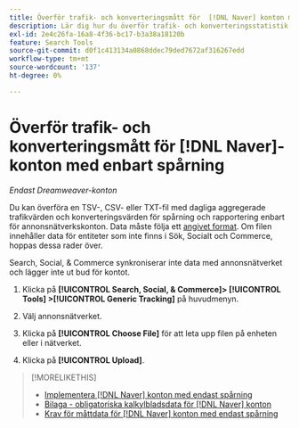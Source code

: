 ```yaml
---
title: Överför trafik- och konverteringsmått för  [!DNL Naver] konton med endast spårning
description: Lär dig hur du överför trafik- och konverteringsstatistik för spårning och rapportering endast för  [!DNL Naver] konton.
exl-id: 2e4c26fa-16a8-4f36-bc17-b3a38a18120b
feature: Search Tools
source-git-commit: d0f1c413134a0868ddec79ded7672af316267edd
workflow-type: tm+mt
source-wordcount: '137'
ht-degree: 0%

---
```


# Överför trafik- och konverteringsmått för [!DNL Naver]-konton med enbart spårning

*Endast Dreamweaver-konton*

Du kan överföra en TSV-, CSV- eller TXT-fil med dagliga aggregerade trafikvärden och konverteringsvärden för spårning och rapportering enbart för annonsnätverkskonton. Data måste följa ett [angivet format](naver-tracking-campaigns-data-requirements.md). Om filen innehåller data för entiteter som inte finns i Sök, Socialt och Commerce, hoppas dessa rader över.

Search, Social, &amp; Commerce synkroniserar inte data med annonsnätverket och lägger inte ut bud för kontot.

1. Klicka på **[!UICONTROL Search, Social, & Commerce]> [!UICONTROL Tools] >[!UICONTROL Generic Tracking]** på huvudmenyn.

1. Välj annonsnätverket.

1. Klicka på **[!UICONTROL Choose File]** för att leta upp filen på enheten eller i nätverket.

1. Klicka på **[!UICONTROL Upload]**.

>[!MORELIKETHIS]
>
>* [Implementera [!DNL Naver] konton med endast spårning](/help/search-social-commerce/campaign-management/naver-tracking-only-account-implement.md)
>* [Bilaga - obligatoriska kalkylbladsdata för [!DNL Naver] konton](/help/search-social-commerce/campaign-management/bulksheets/bulksheet-data-formats/bulksheet-data-naver.md)
>* [Krav för måttdata för [!DNL Naver] konton med endast spårning](/help/search-social-commerce/tools/metrics-upload-tracking-campaigns/naver-tracking-campaigns-data-requirements.md)

